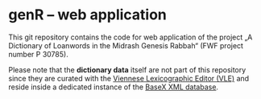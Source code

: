 # genR – web application

This git repository contains the code for web application of the project „A Dictionary of Loanwords in the Midrash Genesis Rabbah“ (FWF project number P 30785).

Please note that the **dictionary data** itself are not part of this repository since they are curated with the [Viennese Lexicographic Editor (VLE)](https://www.oeaw.ac.at/acdh/tools/vle/) and reside inside a dedicated instance of the [BaseX XML database](http://basex.org/).

